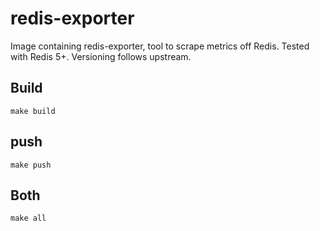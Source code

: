 # redis-exporter

Image containing redis-exporter, tool to scrape metrics off Redis.
Tested with Redis 5+. Versioning follows upstream.

## Build

`make build`

## push

`make push`

## Both

`make all`
